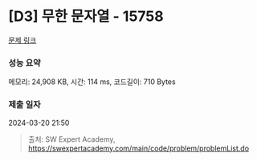 # [D3] 무한 문자열 - 15758 

[문제 링크](https://swexpertacademy.com/main/code/problem/problemDetail.do?contestProbId=AYP5JmsqcngDFATW) 

### 성능 요약

메모리: 24,908 KB, 시간: 114 ms, 코드길이: 710 Bytes

### 제출 일자

2024-03-20 21:50



> 출처: SW Expert Academy, https://swexpertacademy.com/main/code/problem/problemList.do